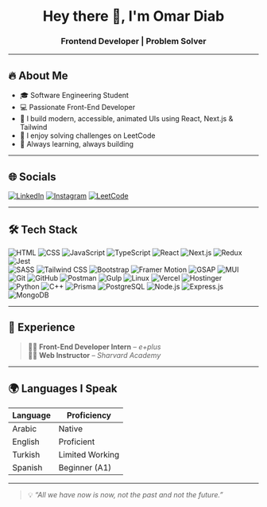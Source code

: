 <h1 align="center">Hey there 👋, I'm Omar Diab</h1>
<h3 align="center">Frontend Developer | Problem Solver</h3>

---

## 🔥 About Me

- 🎓 Software Engineering Student
- 💻 Passionate Front-End Developer
- 🎨 I build modern, accessible, animated UIs using React, Next.js & Tailwind
- 🧠 I enjoy solving challenges on LeetCode
- 🚀 Always learning, always building

---

## 🌐 Socials

[![LinkedIn](https://img.shields.io/badge/LinkedIn-0A66C2?style=for-the-badge)](https://www.linkedin.com/in/omardiab1)
[![Instagram](https://img.shields.io/badge/Instagram-E4405F?style=for-the-badge)](https://www.instagram.com/omardiab.10)
[![LeetCode](https://img.shields.io/badge/LeetCode-FFA116?style=for-the-badge)](https://leetcode.com/u/Omar_Diab/)

---

## 🛠️ Tech Stack

![HTML](https://img.shields.io/badge/HTML5-E34F26?style=for-the-badge&logo=html5&logoColor=white)
![CSS](https://img.shields.io/badge/CSS3-1572B6?style=for-the-badge&logo=css&logoColor=white)
![JavaScript](https://img.shields.io/badge/JavaScript-F7DF1E?style=for-the-badge&logo=javascript&logoColor=black)
![TypeScript](https://img.shields.io/badge/TypeScript-3178C6?style=for-the-badge&logo=typescript&logoColor=white)
![React](https://img.shields.io/badge/React-20232a?style=for-the-badge&logo=react&logoColor=61DAFB)
![Next.js](https://img.shields.io/badge/Next.js-000000?style=for-the-badge&logo=nextdotjs&logoColor=white)
![Redux](https://img.shields.io/badge/Redux-593D88?style=for-the-badge&logo=redux&logoColor=white)
![Jest](https://img.shields.io/badge/Jest-C21325?style=for-the-badge&logo=jest&logoColor=white) <br/>
![SASS](https://img.shields.io/badge/Sass-CC6699?style=for-the-badge&logo=sass&logoColor=white)
![Tailwind CSS](https://img.shields.io/badge/Tailwind-38B2AC?style=for-the-badge&logo=tailwind-css&logoColor=white)
![Bootstrap](https://img.shields.io/badge/Bootstrap-6f11f1?style=for-the-badge&logo=bootstrap&logoColor=white)
![Framer Motion](https://img.shields.io/badge/Framer%20Motion-000000?style=for-the-badge&logo=framer&logoColor=white)
![GSAP](https://img.shields.io/badge/GSAP-88CE02?style=for-the-badge&logo=greensock&logoColor=black)
![MUI](https://img.shields.io/badge/MUI-007FFF?style=for-the-badge&logo=mui&logoColor=white)<br/>
![Git](https://img.shields.io/badge/Git-F05032?style=for-the-badge&logo=git&logoColor=white)
![GitHub](https://img.shields.io/badge/GitHub-181717?style=for-the-badge&logo=github&logoColor=white)
![Postman](https://img.shields.io/badge/Postman-FF6C37?style=for-the-badge&logo=postman&logoColor=white)
![Gulp](https://img.shields.io/badge/Gulp-CF4647?style=for-the-badge&logo=gulp&logoColor=white)
![Linux](https://img.shields.io/badge/Linux-FCC624?style=for-the-badge&logo=linux&logoColor=black)
![Vercel](https://img.shields.io/badge/Vercel-000000?style=for-the-badge&logo=vercel&logoColor=white)
![Hostinger](https://img.shields.io/badge/Hostinger-673DE6?style=for-the-badge&logo=hostinger&logoColor=white)<br/>
![Python](https://img.shields.io/badge/Python-3670A0?style=for-the-badge&logo=python&logoColor=white)
![C++](https://img.shields.io/badge/C++-00599C?style=for-the-badge&logo=c%2B%2B&logoColor=white)
![Prisma](https://img.shields.io/badge/Prisma-2D3748?style=for-the-badge&logo=prisma&logoColor=white)
![PostgreSQL](https://img.shields.io/badge/PostgreSQL-4169E1?style=for-the-badge&logo=postgresql&logoColor=white)
![Node.js](https://img.shields.io/badge/Node.js-339933?style=for-the-badge&logo=node.js&logoColor=white)
![Express.js](https://img.shields.io/badge/Express.js-000000?style=for-the-badge&logo=express&logoColor=white)
![MongoDB](https://img.shields.io/badge/MongoDB-47A248?style=for-the-badge&logo=mongodb&logoColor=white)

---

## 💼 Experience

> 🧑‍💻 **Front-End Developer Intern** – *e+plus*  
> 👨‍🏫 **Web Instructor** – *Sharvard Academy*

---

## 🌍 Languages I Speak

| Language | Proficiency |
|----------|-------------|
| Arabic   | Native       |
| English  | Proficient   |
| Turkish  | Limited Working |
| Spanish  | Beginner (A1) |

---

> 💡 *“All we have now is now, not the past and not the future.”*

